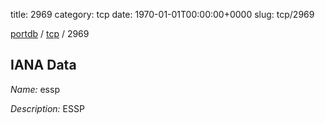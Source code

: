 title: 2969
category: tcp
date: 1970-01-01T00:00:00+0000
slug: tcp/2969

[portdb](/) / [tcp](/category/tcp.html) / 2969


## IANA Data

_Name:_ essp

_Description:_ ESSP

